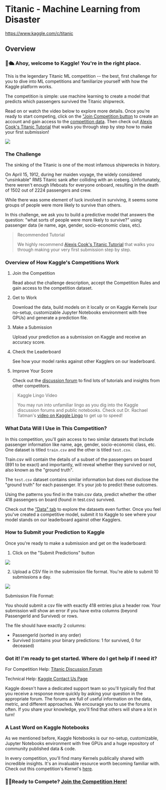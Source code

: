 # Titanic - Machine Learning from Disaster

https://www.kaggle.com/c/titanic

## Overview

### 👋🛳️ Ahoy, welcome to Kaggle! You're in the right place.

This is the legendary Titanic ML competition -- the best, first challenge for you to dive into ML competitions and familiarize yourself with how the Kaggle platform works.

The competition is simple: use machine learning to create a model that predicts which passengers survived the Titanic shipwreck.

Read on or watch the video below to explore more details. Once you're ready to start competing, click on the ["Join Competition button](https://www.kaggle.com/account/login?returnUrl=%2Fc%2Ftitanic) to create an account and gain access to the [competition data](https://www.kaggle.com/c/titanic/data). Then check out [Alexis Cook's Titanic Tutorial](https://www.kaggle.com/alexisbcook/titanic-tutorial) that walks you through step by step how to make your first submission!

[![](https://storage.googleapis.com/kaggle-media/welcome/video_thumbnail.jpg)](https://www.youtube.com/watch?v=8yZMXCaFshs&feature=youtu.be)

### The Challenge

The sinking of the Titanic is one of the most infamous shipwrecks in history.

On April 15, 1912, during her maiden voyage, the widely considered "unsinkable" RMS Titanic sank after colliding with an iceberg. Unfortunately, there weren't enough lifeboats for everyone onboard, resulting in the death of 1502 out of 2224 passengers and crew.

While there was some element of luck involved in surviving, it seems some groups of people were more likely to survive than others.

In this challenge, we ask you to build a predictive model that answers the question: "what sorts of people were more likely to survive?" using passenger data (ie name, age, gender, socio-economic class, etc).

> Recommended Tutorial
> 
> We highly recommend [Alexis Cook's Titanic Tutorial](https://www.kaggle.com/alexisbcook/titanic-tutorial) that walks you through making your very first submission step by step.

### Overview of How Kaggle's Competitions Work

1. Join the Competition
   
    Read about the challenge description, accept the Competition Rules and gain access to the competition dataset.

2. Get to Work 
   
    Download the data, build models on it locally or on Kaggle Kernels (our no-setup, customizable Jupyter Notebooks environment with free GPUs) and generate a prediction file.

3. Make a Submission 
   
    Upload your prediction as a submission on Kaggle and receive an accuracy score.

4. Check the Leaderboard 
   
    See how your model ranks against other Kagglers on our leaderboard.

5. Improve Your Score 
   
    Check out the [discussion forum](https://www.kaggle.com/c/titanic/discussion) to find lots of tutorials and insights from other competitors.

> Kaggle Lingo Video
>
> You may run into unfamiliar lingo as you dig into the Kaggle discussion forums and public notebooks. Check out Dr. Rachael Tatman's [video on Kaggle Lingo](https://www.youtube.com/watch?v=sEJHyuWKd-s) to get up to speed!

### What Data Will I Use in This Competition?

In this competition, you'll gain access to two similar datasets that include passenger information like name, age, gender, socio-economic class, etc. One dataset is titled `train.csv` and the other is titled `test.csv`.

Train.csv will contain the details of a subset of the passengers on board (891 to be exact) and importantly, will reveal whether they survived or not, also known as the "ground truth".

The `test.csv` dataset contains similar information but does not disclose the "ground truth" for each passenger. It's your job to predict these outcomes.

Using the patterns you find in the train.csv data, predict whether the other 418 passengers on board (found in test.csv) survived.

Check out the ["Data" tab](https://www.kaggle.com/c/titanic/data) to explore the datasets even further. Once you feel you've created a competitive model, submit it to Kaggle to see where your model stands on our leaderboard against other Kagglers.

### How to Submit your Prediction to Kaggle

Once you're ready to make a submission and get on the leaderboard:

1. Click on the "Submit Predictions" button

![](https://storage.googleapis.com/kaggle-media/welcome/screen1.png)

2. Upload a CSV file in the submission file format. You're able to submit 10 submissions a day.

![](https://storage.googleapis.com/kaggle-media/welcome/screen2.png)

Submission File Format:

You should submit a csv file with exactly 418 entries plus a header row. Your submission will show an error if you have extra columns (beyond PassengerId and Survived) or rows.

The file should have exactly 2 columns:

- PassengerId (sorted in any order)
- Survived (contains your binary predictions: 1 for survived, 0 for deceased)

### Got it! I'm ready to get started. Where do I get help if I need it?

For Competition Help: [Titanic Discussion Forum](https://www.kaggle.com/c/titanic/discussion)

Technical Help: [Kaggle Contact Us Page](https://www.kaggle.com/contact)

Kaggle doesn't have a dedicated support team so you'll typically find that you receive a response more quickly by asking your question in the appropriate forum. The forums are full of useful information on the data, metric, and different approaches. We encourage you to use the forums often. If you share your knowledge, you'll find that others will share a lot in turn!

### A Last Word on Kaggle Notebooks

As we mentioned before, Kaggle Notebooks is our no-setup, customizable, Jupyter Notebooks environment with free GPUs and a huge repository of community published data & code.

In every competition, you'll find many Kernels publically shared with incredible insights. It's an invaluable resource worth becoming familiar with. Check out this competition's Kernel's [here](https://www.kaggle.com/c/titanic/kernels).

### 🏃‍♀Ready to Compete? [Join the Competition Here!](https://www.kaggle.com/account/login?returnUrl=%2Fc%2Ftitanic)